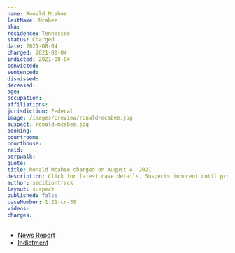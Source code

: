 ```yaml
---
name: Ronald Mcabee
lastName: Mcabee
aka:
residence: Tennessee
status: Charged
date: 2021-08-04
charged: 2021-08-04
indicted: 2021-08-04
convicted:
sentenced:
dismissed:
deceased:
age:
occupation:
affiliations:
jurisdiction: Federal
image: /images/preview/ronald-mcabee.jpg
suspect: ronald-mcabee.jpg
booking:
courtroom:
courthouse:
raid:
perpwalk:
quote:
title: Ronald Mcabee charged on August 4, 2021
description: Click for latest case details. Suspects innocent until proven guilty.
author: seditiontrack
layout: suspect
published: false
caseNumber: 1:21-cr-35
videos:
charges:
---
```


- [News Report]()
- [Indictment](https://www.justice.gov/usao-dc/case-multi-defendant/file/1425176/download)
